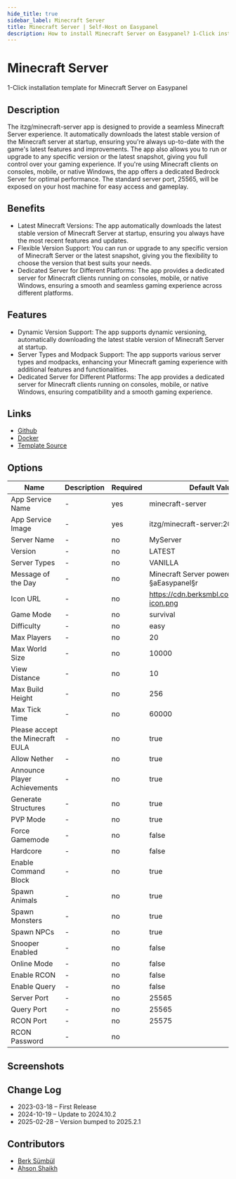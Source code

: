 ```yaml
---
hide_title: true
sidebar_label: Minecraft Server
title: Minecraft Server | Self-Host on Easypanel
description: How to install Minecraft Server on Easypanel? 1-Click installation template for Minecraft Server on Easypanel
---
```


<!-- generated -->

# Minecraft Server

1-Click installation template for Minecraft Server on Easypanel

## Description

The itzg/minecraft-server app is designed to provide a seamless Minecraft Server experience. It automatically downloads the latest stable version of the Minecraft server at startup, ensuring you&#39;re always up-to-date with the game&#39;s latest features and improvements. The app also allows you to run or upgrade to any specific version or the latest snapshot, giving you full control over your gaming experience. If you&#39;re using Minecraft clients on consoles, mobile, or native Windows, the app offers a dedicated Bedrock Server for optimal performance. The standard server port, 25565, will be exposed on your host machine for easy access and gameplay.

## Benefits

- Latest Minecraft Versions: The app automatically downloads the latest stable version of Minecraft Server at startup, ensuring you always have the most recent features and updates.
- Flexible Version Support: You can run or upgrade to any specific version of Minecraft Server or the latest snapshot, giving you the flexibility to choose the version that best suits your needs.
- Dedicated Server for Different Platforms: The app provides a dedicated server for Minecraft clients running on consoles, mobile, or native Windows, ensuring a smooth and seamless gaming experience across different platforms.

## Features

- Dynamic Version Support: The app supports dynamic versioning, automatically downloading the latest stable version of Minecraft Server at startup.
- Server Types and Modpack Support: The app supports various server types and modpacks, enhancing your Minecraft gaming experience with additional features and functionalities.
- Dedicated Server for Different Platforms: The app provides a dedicated server for Minecraft clients running on consoles, mobile, or native Windows, ensuring compatibility and a smooth gaming experience.

## Links

- [Github](https://github.com/itzg/docker-minecraft-server)
- [Docker](https://hub.docker.com/r/itzg/minecraft-server)
- [Template Source](https://github.com/easypanel-io/templates/tree/main/templates/minecraft-server)

## Options

Name | Description | Required | Default Value
-|-|-|-
App Service Name | - | yes | minecraft-server
App Service Image | - | yes | itzg/minecraft-server:2025.2.1
Server Name | - | no | MyServer
Version | - | no | LATEST
Server Types | - | no | VANILLA
Message of the Day | - | no | Minecraft Server powered by §aEasypanel§r
Icon URL | - | no | https://cdn.berksmbl.com/easypanel-icon.png
Game Mode | - | no | survival
Difficulty | - | no | easy
Max Players | - | no | 20
Max World Size | - | no | 10000
View Distance | - | no | 10
Max Build Height | - | no | 256
Max Tick Time | - | no | 60000
Please accept the Minecraft EULA | - | no | true
Allow Nether | - | no | true
Announce Player Achievements | - | no | true
Generate Structures | - | no | true
PVP Mode | - | no | true
Force Gamemode | - | no | false
Hardcore | - | no | false
Enable Command Block | - | no | true
Spawn Animals | - | no | true
Spawn Monsters | - | no | true
Spawn NPCs | - | no | true
Snooper Enabled | - | no | false
Online Mode | - | no | false
Enable RCON | - | no | false
Enable Query | - | no | false
Server Port | - | no | 25565
Query Port | - | no | 25565
RCON Port | - | no | 25575
RCON Password | - | no | 

## Screenshots


## Change Log

- 2023-03-18 – First Release
- 2024-10-19 – Update to 2024.10.2
- 2025-02-28 – Version bumped to 2025.2.1

## Contributors

- [Berk Sümbül](https://berksmbl.com)
- [Ahson Shaikh](https://github.com/Ahson-Shaikh)
